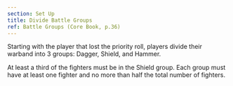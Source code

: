 ```yaml
---
section: Set Up
title: Divide Battle Groups
ref: Battle Groups (Core Book, p.36)
---
```


Starting with the player that lost the priority roll, players divide their warband into 3 groups: Dagger, Shield, and Hammer.

At least a third of the fighters must be in the Shield group. Each group must have at least one fighter and no more than half the total number of fighters.

